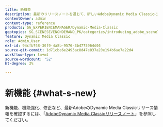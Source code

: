```yaml
---
title: 新機能
description: 最新のリリースノートを通じて、新しいAdobeDynamic Media Classicについて説明します。
contentOwner: admin
content-type: reference
products: SG_EXPERIENCEMANAGER/Dynamic-Media-Classic
geptopics: SG_SCENESEVENONDEMAND_PK/categories/introducing_adobe_scene7
feature: Dynamic Media Classic
role: Admin,User
exl-id: 94cfb748-30f9-4a8b-9576-3b4775964d04
source-git-commit: 1d71cbe6e2493ac8d47e837a20e194b6ae7a22d4
workflow-type: tm+mt
source-wordcount: '52'
ht-degree: 3%

---
```


# 新機能 {#what-s-new}

新機能、機能強化、修正など、最新AdobeのDynamic Media Classicリリース情報を確認するには、「[AdobeDynamic Media Classicリリースノート](https://experienceleague.adobe.com/docs/dynamic-media-developer-resources/release-notes/s7rn2017.html)」を参照してください。
